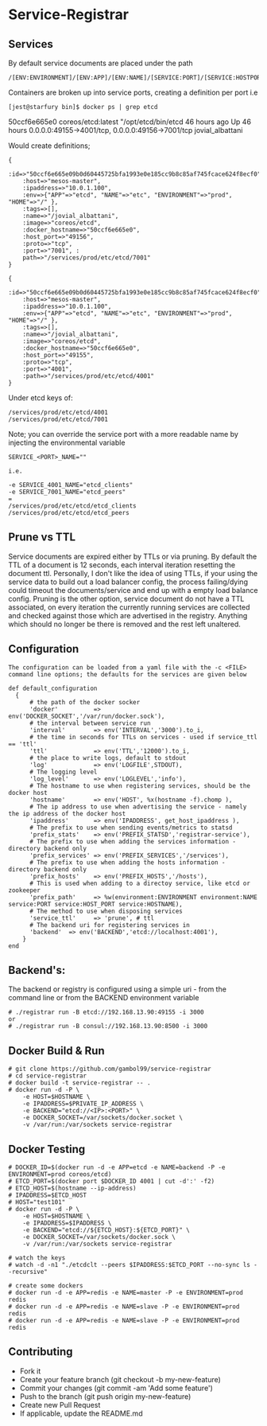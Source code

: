 Service-Registrar
=================

Services
-----------------

By default service documents are placed under the path

    /[ENV:ENVIRONMENT]/[ENV:APP]/[ENV:NAME]/[SERVICE:PORT]/[SERVICE:HOSTPORT]/[SERVICE:HOSTNAME]

Containers are broken up into service ports, creating a definition per port i.e

    [jest@starfury bin]$ docker ps | grep etcd
50ccf6e665e0        coreos/etcd:latest       "/opt/etcd/bin/etcd    46 hours ago        Up 46 hours         0.0.0.0:49155->4001/tcp, 0.0.0.0:49156->7001/tcp                                                                                                                                                                                           jovial_albattani

Would create definitions;

    {
        :id=>"50ccf6e665e09b0d60445725bfa1993e0e185cc9b8c85af745fcace624f8ecf0",
        :host=>"mesos-master",
        :ipaddress=>"10.0.1.100",
        :env=>{"APP"=>"etcd", "NAME"=>"etc", "ENVIRONMENT"=>"prod", "HOME"=>"/" },
        :tags=>[],
        :name=>"/jovial_albattani",
        :image=>"coreos/etcd",
        :docker_hostname=>"50ccf6e665e0",
        :host_port=>"49156",
        :proto=>"tcp",
        :port=>"7001", :
        path=>"/services/prod/etc/etcd/7001"
    }

    {
        :id=>"50ccf6e665e09b0d60445725bfa1993e0e185cc9b8c85af745fcace624f8ecf0",
        :host=>"mesos-master",
        :ipaddress=>"10.0.1.100",
        :env=>{"APP"=>"etcd", "NAME"=>"etc", "ENVIRONMENT"=>"prod", "HOME"=>"/" },
        :tags=>[],
        :name=>"/jovial_albattani",
        :image=>"coreos/etcd",
        :docker_hostname=>"50ccf6e665e0",
        :host_port=>"49155",
        :proto=>"tcp",
        :port=>"4001",
        :path=>"/services/prod/etc/etcd/4001"
    }

Under etcd keys of:

    /services/prod/etc/etcd/4001
    /services/prod/etc/etcd/7001

Note; you can override the service port with a more readable name by injecting the environmental variable

    SERVICE_<PORT>_NAME=""

    i.e.

    -e SERVICE_4001_NAME="etcd_clients"
    -e SERVICE_7001_NAME="etcd_peers"
    =
    /services/prod/etc/etcd/etcd_clients
    /services/prod/etc/etcd/etcd_peers

Prune vs TTL
-----------------

Service documents are expired either by TTLs or via pruning. By default the TTL of a document is 12 seconds, each interval iteration resetting the document ttl. Personally, I don't like the idea of using TTLs, if your using the service data to build out a load balancer config, the process failing/dying could timeout the documents/service and end up with a empty load balance config. Pruning is the other option, service document do not have a TTL associated, on every iteration the currently running services are collected and checked against those which are advertised in the registry. Anything which should no longer be there is removed and the rest left unaltered.

Configuration
-----------------

    The configuration can be loaded from a yaml file with the -c <FILE> command line options; the defaults for the services are given below

    def default_configuration
      {
          # the path of the docker socker
          'docker'          => env('DOCKER_SOCKET','/var/run/docker.sock'),
          # the interval between service run
          'interval'        => env('INTERVAL','3000').to_i,
          # the time in seconds for TTLs on services - used if service_ttl == 'ttl'
          'ttl'             => env('TTL','12000').to_i,
          # the place to write logs, default to stdout
          'log'             => env('LOGFILE',STDOUT),
          # The logging level
          'log_level'       => env('LOGLEVEL','info'),
          # The hostname to use when registering services, should be the docker host
          'hostname'        => env('HOST', %x(hostname -f).chomp ),
          # The ip address to use when advertising the service - namely the ip address of the docker host
          'ipaddress'       => env('IPADDRESS', get_host_ipaddress ),
          # The prefix to use when sending events/metrics to statsd
          'prefix_stats'    => env('PREFIX_STATSD','registrar-service'),
          # The prefix to use when adding the services information - directory backend only
          'prefix_services' => env('PREFIX_SERVICES','/services'),
          # The prefix to use when adding the hosts information - directory backend only
          'prefix_hosts'    => env('PREFIX_HOSTS','/hosts'),
          # This is used when adding to a directoy service, like etcd or zookeeper
          'prefix_path'     => %w(environment:ENVIRONMENT environment:NAME service:PORT service:HOST_PORT service:HOSTNAME),
          # The method to use when disposing services
          'service_ttl'     => 'prune', # ttl
          # The backend uri for registering services in
          'backend'  => env('BACKEND','etcd://localhost:4001'),
        }
    end

Backend's:
---------

The backend or registry is configured using a simple uri - from the command line or from the BACKEND environment variable

    # ./registrar run -B etcd://192.168.13.90:49155 -i 3000
    or
    # ./registrar run -B consul://192.168.13.90:8500 -i 3000

Docker Build & Run
------------------

    # git clone https://github.com/gambol99/service-registrar
    # cd service-registrar
    # docker build -t service-registrar -- .
    # docker run -d -P \
        -e HOST=$HOSTNAME \
        -e IPADDRESS=$PRIVATE_IP_ADDRESS \
        -e BACKEND="etcd://<IP>:<PORT>" \
        -e DOCKER_SOCKET=/var/sockets/docker.socket \
        -v /var/run:/var/sockets service-registrar

Docker Testing
------------------

	# DOCKER_ID=$(docker run -d -e APP=etcd -e NAME=backend -P -e ENVIRONMENT=prod coreos/etcd)
	# ETCD_PORT=$(docker port $DOCKER_ID 4001 | cut -d':' -f2)
	# ETCD_HOST=$(hostname --ip-address)
	# IPADDRESS=$ETCD_HOST
	# HOST="test101"
	# docker run -d -P \
        -e HOST=$HOSTNAME \
        -e IPADDRESS=$IPADDRESS \
        -e BACKEND="etcd://${ETCD_HOST}:${ETCD_PORT}" \
        -e DOCKER_SOCKET=/var/sockets/docker.sock \
        -v /var/run:/var/sockets service-registrar

	# watch the keys
	# watch -d -n1 "./etcdclt --peers $IPADDRESS:$ETCD_PORT --no-sync ls --recursive"

	# create some dockers
	# docker run -d -e APP=redis -e NAME=master -P -e ENVIRONMENT=prod redis
	# docker run -d -e APP=redis -e NAME=slave -P -e ENVIRONMENT=prod redis
	# docker run -d -e APP=redis -e NAME=slave -P -e ENVIRONMENT=prod redis

Contributing
------------

 - Fork it
 - Create your feature branch (git checkout -b my-new-feature)
 - Commit your changes (git commit -am 'Add some feature')
 - Push to the branch (git push origin my-new-feature)
 - Create new Pull Request
 - If applicable, update the README.md
